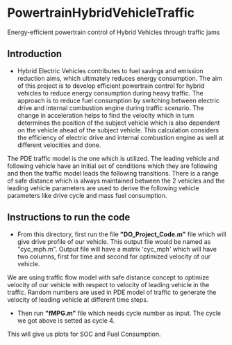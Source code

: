 # PowertrainHybridVehicleTraffic
Energy-efficient powertrain control of Hybrid Vehicles through traffic jams

## Introduction

- Hybrid Electric Vehicles contributes to fuel savings and emission reduction aims, which ultimately reduces energy consumption. The aim of this project is to develop efficient powertrain control for hybrid vehicles to reduce energy consumption during heavy traffic. The approach is to reduce fuel consumption by switching between electric drive and internal combustion engine during traffic scenario. The change in acceleration helps to find the velocity which in turn determines the position of the subject vehicle which is also dependent on the vehicle ahead of the subject vehicle. This calculation considers the efficiency of electric drive and internal combustion engine as well at different velocities and done.

The PDE traffic model is the one which is utilized. The leading vehicle and following vehicle have an initial set of conditions which they are following and then the traffic model leads the following transitions. There is a range of safe distance which is always maintained between the 2 vehicles and the leading vehicle parameters are used to derive the following vehicle parameters like drive cycle and mass fuel consumption.

## Instructions to run the code
- From this directory, first run the file **"DO_Project_Code.m"** file which will give drive profile of our vehicle. This output file would be named as "cyc_mph.m". Output file will have a matrix 'cyc_mph' which will have two columns, first for time and second for optimized velocity of our vehicle.

We are using traffic flow model with safe distance concept to optimize velocity of our vehicle with respect to velocity of leading vehicle in the traffic. Random numbers are used in PDE model of traffic to generate the velocity of leading vehicle at different time steps.

- Then run **"fMPG.m"** file which needs cycle number as input. The cycle we got above is setted as cycle 4.

This will give us plots for SOC and Fuel Consumption.
